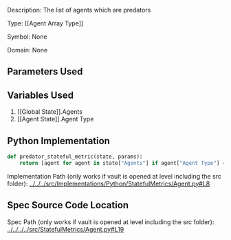 Description: The list of agents which are predators

Type: [[Agent Array Type]]

Symbol: None

Domain: None

## Parameters Used

## Variables Used
1. [[Global State]].Agents
2. [[Agent State]].Agent Type

## Python Implementation
```python
def predator_stateful_metric(state, params):
    return [agent for agent in state["Agents"] if agent["Agent Type"] == "Predator"]
```
Implementation Path (only works if vault is opened at level including the src folder): [../../../src/Implementations/Python/StatefulMetrics/Agent.py#L8](../../../src/Implementations/Python/StatefulMetrics/Agent.py#L8)

## Spec Source Code Location

Spec Path (only works if vault is opened at level including the src folder): [../../../../src/StatefulMetrics/Agent.py#L19](../../../../src/StatefulMetrics/Agent.py#L19)

